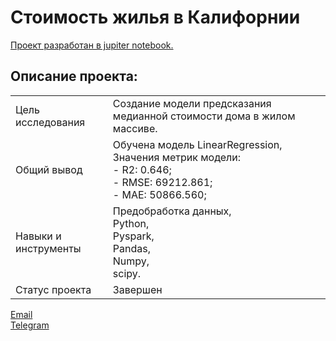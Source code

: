 # Стоимость жилья в Калифорнии

[Проект разработан в jupiter notebook.](https://github.com/data-analyst-mr/data_science_projects/blob/main/age_of_buyers/age_of_buyers.ipynb)<br/>

## Описание проекта:
|   |  |
|---------------|-------------------|
|Цель исследования| Cоздание модели предсказания медианной стоимости дома в жилом массиве.|
|Общий вывод|Обучена модель LinearRegression,<br/>Значения метрик модели:<br/>- R2: 0.646;<br/>- RMSE: 69212.861;<br/>- MAE: 50866.560;|
|Навыки и инструменты|Предобработка данных,<br/>Python,<br/>Pyspark,<br/>Pandas,<br/>Numpy,<br/>scipy.|
|Статус проекта| Завершен|


[Email](mailto:mikhail-shestakov-2022@bk.ru)<br/>
[Telegram](https://t.me/mshestakov1)
